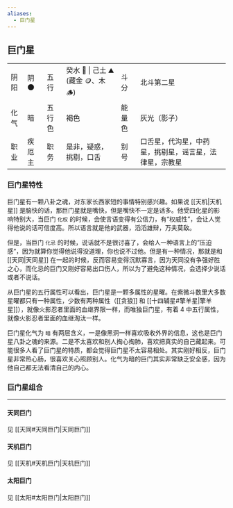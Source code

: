 ```yaml
---
aliases:
  - 巨门星
---
```


## 巨门星

<table class="star-card">
  <tr>
    <td>阴阳</td>
    <td>阴 🌑</td>
    <td>五行</td>
    <td>癸水 🌊 | 己土 ⛰️ (藏金 🪙、木 🪵) </td>
    <td>斗分</td>
    <td>北斗第二星</td>
  </tr>
  <tr>
    <td>化气</td>
    <td>暗</td>
    <td>五行色</td>
    <td>褐色</td>
    <td>能量色</td>
    <td>灰光（影子）</td>
  </tr>
  <tr>
    <td>职业</td>
    <td>疾厄主</td>
    <td>职务</td>
    <td>是非，疑惑，挑剔，口舌</td>
    <td>别号</td>
    <td>口舌星，代沟星，中药星，挑剔星，谣言星，法律星，宗教星</td>
  </tr>
</table>

### 巨门星特性

巨门星有一颗八卦之魂，对东家长西家短的事情特别感兴趣。如果说 [[天机|天机星]] 是脑快的话，那巨门星就是嘴快，但是嘴快不一定是话多。他受四化星的影响特别大，当巨门 `化权` 的时候，会使言语变得有公信力，有“权威性”，会让人觉得他说的话可信度高。所以语言就是他的武器，滔滔雄辩，万夫莫敌。

但是，当巨门 `化忌` 的时候，说话就不是很讨喜了，会给人一种语言上的”压迫感“，因为就算你觉得他说得没道理，你也说不过他。但是有一种情况，那就是和 [[天同|天同星]] 在一起的时候，反而容易变得沉默寡言，因为天同没有争强好胜之心，而化忌的巨门又刚好容易出口伤人，所以为了避免这种情况，会选择少说话或者不说话。

从巨门星的五行属性可以看出，巨门星是一颗多属性的星曜。在紫微斗数里大多数星曜都只有一种属性，少数有两种属性（[[贪狼]] 和 [[十四辅星#擎羊星|擎羊星]]），就像火影忍者里面的血继界限一样，而唯独巨门星，有着 4 中五行属性，就像火影忍者里面的血继淘汰一样。

巨门星化气为 `暗` 有两层含义，一是像黑洞一样喜欢吸收外界的信息，这也是巨门星八卦之魂的来源。二是不太喜欢和别人掏心掏肺，喜欢把真实的自己藏起来。可能很多人看了巨门星的特质，都会觉得巨门星不太容易相处。其实刚好相反，巨门星非常热心肠，很喜欢关心照顾别人。化气为暗的巨门其实非常缺乏安全感，因为他自己都无法看清自己的内心。

### 巨门星组合

---

#### 天同巨门

见 [[天同#天同巨门|天同巨门]]

#### 天机巨门

见 [[天机#天机巨门|天机巨门]]

#### 太阳巨门

见 [[太阳#太阳巨门|太阳巨门]]
